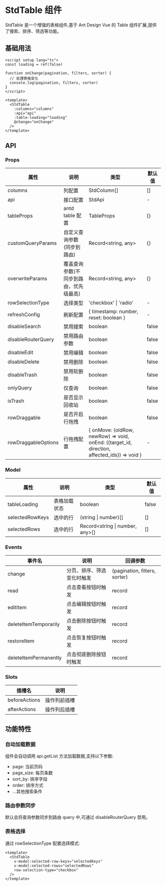 # StdTable 组件

StdTable 是一个增强的表格组件,基于 Ant Design Vue 的 Table 组件扩展,提供了搜索、排序、筛选等功能。

## 基础用法

```vue
<script setup lang="ts">
const loading = ref(false)

function onChange(pagination, filters, sorter) {
  // 处理表格变化
  console.log(pagination, filters, sorter)
}
</script>

<template>
  <StdTable
    :columns="columns"
    :api="api"
    :table-loading="loading"
    @change="onChange"
  />
</template>
```

## API

### Props

| 属性 | 说明 | 类型 | 默认值 |
| --- | --- | --- | --- |
| columns | 列配置 | StdColumn[] | [] |
| api | 接口配置 | StdApi | - |
| tableProps | antd table 配置 | TableProps | {} |
| customQueryParams | 自定义查询参数(同步到路由) | Record<string, any> | {} |
| overwriteParams | 覆盖查询参数(不同步到路由，优先级最高) | Record<string, any> | {} |
| rowSelectionType | 选择类型 | 'checkbox' \| 'radio' | - |
| refreshConfig | 刷新配置 | \{ timestamp: number, reset: boolean \} | - |
| disableSearch | 禁用搜索 | boolean | false |
| disableRouterQuery | 禁用路由参数 | boolean | false |
| disableEdit | 禁用编辑 | boolean | false |
| disableDelete | 禁用删除 | boolean | false |
| disableTrash | 禁用软删除 | boolean | false |
| onlyQuery | 仅查询 | boolean | false |
| isTrash | 是否显示回收站 | boolean | false |
| rowDraggable | 是否开启行拖拽 | boolean | false |
| rowDraggableOptions | 行拖拽配置 | \{ onMove: (oldRow, newRow) => void, onEnd: ({target_id, direction, affected_ids}) => void \} | - |

### Model

| 属性 | 说明 | 类型 | 默认值 |
| --- | --- | --- | --- |
| tableLoading | 表格加载状态 | boolean | false |
| selectedRowKeys | 选中的行 | (string \| number)[] | [] |
| selectedRows | 选中的行 | Record<string \| number, any>[] | [] |

### Events

| 事件名 | 说明 | 回调参数 |
| --- | --- | --- |
| change | 分页、排序、筛选变化时触发 | (pagination, filters, sorter) |
| read | 点击查看按钮时触发 | record |
| editItem | 点击编辑按钮时触发 | record |
| deleteItemTemporarily | 点击删除按钮时触发 | record |
| restoreItem | 点击恢复按钮时触发 | record |
| deleteItemPermanently | 点击彻底删除按钮时触发 | record |

### Slots

| 插槽名 | 说明 |
| --- | --- |
| beforeActions | 操作列前插槽 |
| afterActions | 操作列后插槽 |

## 功能特性

### 自动加载数据

组件会自动调用 api.getList 方法加载数据,支持以下参数:

- page: 当前页码
- page_size: 每页条数
- sort_by: 排序字段
- order: 排序方式
- ...其他搜索条件

### 路由参数同步

默认会将查询参数同步到路由 query 中,可通过 disableRouterQuery 禁用。

### 表格选择

通过 rowSelectionType 配置选择模式:

```vue
<template>
  <StdTable
    v-model:selected-row-keys="selectedKeys"
    v-model:selected-rows="selectedRows"
    row-selection-type="checkbox"
  />
</template>
```
